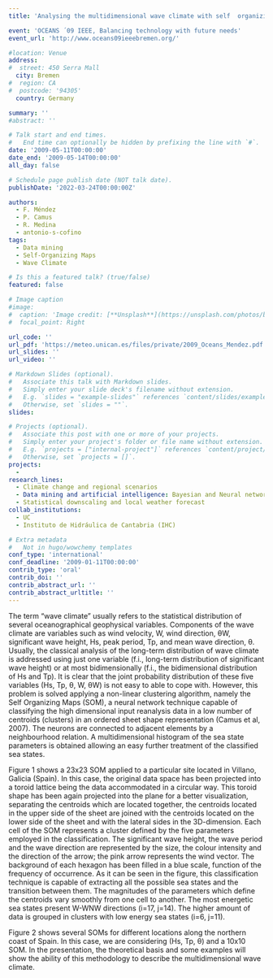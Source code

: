 ```yaml
---
title: 'Analysing the multidimensional wave climate with self  organizing maps'

event: 'OCEANS ´09 IEEE, Balancing technology with future needs'
event_url: 'http://www.oceans09ieeebremen.org/'

#location: Venue
address:
#  street: 450 Serra Mall
  city: Bremen
#  region: CA
#  postcode: '94305'
  country: Germany

summary: ''
#abstract: ''

# Talk start and end times.
#   End time can optionally be hidden by prefixing the line with `#`.
date: '2009-05-11T00:00:00'
date_end: '2009-05-14T00:00:00'
all_day: false

# Schedule page publish date (NOT talk date).
publishDate: '2022-03-24T00:00:00Z'

authors: 
  - F. Méndez
  - P. Camus
  - R. Medina
  - antonio-s-cofino
tags: 
  - Data mining
  - Self-Organizing Maps
  - Wave Climate

# Is this a featured talk? (true/false)
featured: false

# Image caption
#image:
#  caption: 'Image credit: [**Unsplash**](https://unsplash.com/photos/bzdhc5b3Bxs)'
#  focal_point: Right

url_code: ''
url_pdf: 'https://meteo.unican.es/files/private/2009_Oceans_Mendez.pdf'
url_slides: ''
url_video: ''

# Markdown Slides (optional).
#   Associate this talk with Markdown slides.
#   Simply enter your slide deck's filename without extension.
#   E.g. `slides = "example-slides"` references `content/slides/example-slides.md`.
#   Otherwise, set `slides = ""`.
slides:

# Projects (optional).
#   Associate this post with one or more of your projects.
#   Simply enter your project's folder or file name without extension.
#   E.g. `projects = ["internal-project"]` references `content/project/deep-learning/index.md`.
#   Otherwise, set `projects = []`.
projects: 
  - 
research_lines: 
  - Climate change and regional scenarios
  - Data mining and artificial intelligence: Bayesian and Neural networks
  - Statistical downscaling and local weather forecast
collab_institutions: 
  - UC
  - Instituto de Hidráulica de Cantabria (IHC)

# Extra metadata
#   Not in hugo/wowchemy templates
conf_type: 'international'
conf_deadline: '2009-01-11T00:00:00'
contrib_type: 'oral'
contrib_doi: ''
contrib_abstract_url: ''
contrib_abstract_urltitle: ''
---
```


The  term  “wave  climate”  usually  refers  to  the  statistical  distribution  of  several oceanographical geophysical variables. Components of  the wave  climate are variables such as wind velocity, W, wind direction, θW, significant wave height, Hs, peak period, Tp,  and  mean  wave  direction,  θ.  Usually,  the  classical  analysis  of  the  long-term distribution  of  wave  climate  is  addressed  using  just  one  variable  (f.i.,  long-term distribution  of  significant  wave  height)  or  at  most  bidimensionally  (f.i.,  the bidimensional distribution of Hs and Tp). It is clear that the joint probability distribution of these five variables (Hs, Tp, θ, W, θW) is not easy to able to cope with. However, this problem  is  solved  applying  a  non-linear  clustering  algorithm,  namely  the  Self Organizing Maps  (SOM),  a  neural  network  technique  capable  of  classifying  the  high dimensional input reanalysis data in a low number of centroids (clusters) in an ordered sheet shape representation (Camus et al, 2007). The neurons are connected  to adjacent elements  by  a  neighbourhood  relation. A multidimensional  histogram  of  the  sea  state parameters is obtained allowing an easy further treatment of the classified sea states.  
 
Figure  1  shows  a  23x23  SOM  applied  to  a  particular  site  located  in Villano, Galicia (Spain). In this case, the original data space has been projected into a toroid lattice being the data  accommodated  in  a  circular way. This  toroid  shape has been  again projected into  the  plane  for  a  better  visualization,  separating  the  centroids  which  are  located together, the centroids located in the upper side of the sheet are joined with the centroids 
located on  the  lower  side of  the  sheet and with  the  lateral  sides  in  the 3D-dimension. Each cell of  the SOM  represents a cluster defined by  the  five parameters employed  in the classification. The significant wave height,  the wave period and  the wave direction are represented by the size, the colour intensity and the direction of the arrow; the pink arrow represents the wind vector. The background of each hexagon has been filled in a blue scale, function of the frequency of occurrence. As it can be seen in the figure, this classification  technique  is  capable  of  extracting  all  the  possible  sea  states  and  the transition between  them. The magnitudes of  the parameters which define  the centroids vary smoothly from one cell to another. The most energetic sea states present W-WNW 
directions  (i=17,  j=14).  The  higher  amount  of  data  is  grouped  in  clusters  with  low energy sea states (i=6, j=11). 
 
Figure 2 shows several SOMs for different locations along the northern coast of Spain. In this case, we are considering (Hs, Tp, θ)   and a 10x10 SOM. In the presentation, the theoretical  basis  and  some  examples  will  show  the  ability  of  this  methodology  to describe the multidimensional wave climate.
